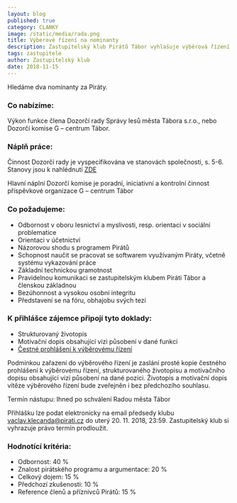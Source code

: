 ```yaml
---
layout: blog
published: true
category: CLANKY
image: /static/media/rada.png
title: Výberové řízení na nominanty
description: Zastupitelský klub Pirátů Tábor vyhlašuje výběrová řízení do dozorčích rad městských společností organizací Správy lesů města Tábora s.r.o. a G – centrum Tábor
tags: zastupitele
author: Zastupitelský klub
date: 2018-11-15
---
```


Hledáme dva nominanty za Piráty.

### Co nabízíme:
Výkon funkce člena Dozorčí rady Správy lesů města Tábora s.r.o.,
nebo Dozorčí komise G – centrum Tábor.

### Náplň práce:
Činnost Dozorčí rady je vyspecifikována ve stanovách společnosti, s. 5-6. Stanovy jsou k nahlédnutí [ZDE]( https://or.justice.cz/ias/ui/vypis-sl-detail?dokument=12304202&subjektId=694056&spis=418110)

Hlavní náplní Dozorčí komise je poradní, iniciativní a kontrolní činnost příspěvkové organizace G – centrum Tábor

### Co požadujeme:
- Odbornost v oboru lesnictví a myslivosti, resp. orientaci v sociální problematice
- Orientaci v účetnictví
- Názorovou shodu s programem Pirátů
- Schopnost naučit se pracovat se softwarem využívaným Piráty, včetně systému vykazování práce
- Základní technickou gramotnost
- Pravidelnou komunikaci se zastupitelským klubem Piráti Tábor a členskou základnou
- Bezúhonnost a vysokou osobní integritu
- Představení se na fóru, obhajobu svých tezí

### K přihlášce zájemce připojí tyto doklady:
- Strukturovaný 	životopis
- Motivační dopis obsahující vizi působení v dané funkci
- [Čestné prohlášení k výběrovému řízení](https://tabor.pirati.cz/static/cestne-prohlaseni-tabor.pdf)

Podmínkou zařazení do výběrového řízení je zaslání prosté kopie čestného prohlášení k výběrovému řízení,
strukturovaného životopisu a motivačního dopisu obsahující vizi působení na dané pozici.
Životopis a motivační dopis vítěze výběrového řízení bude zveřejněn i bez předchozího souhlasu.

Termín nástupu: Ihned po schválení Radou města Tábor

Přihlášku lze podat elektronicky na email předsedy klubu vaclav.klecanda@pirati.cz do uterý 20. 11. 2018, 23:59.
Zastupitelský klub si vyhrazuje právo termín prodloužit.

### Hodnotící kritéria:
- Odbornost: 40 %
- Znalost pirátského programu a argumentace: 20 %
- Celkový dojem: 15 %
- Předchozí zkušenosti: 10 %
- Reference členů a příznivců Pirátů: 15 %
